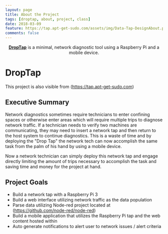```yaml
---
layout: page
title: About the Project
tags: [droptap, about, project, class]
date: 2018-03-09
feature: https://tap.apt-get-sudo.com/assets/img/Data-Tap-DesignAbout.png
comments: false
---
```


<center><a href="https://tap.apt-get-sudo.com"><b>DropTap</b></a> is a minimal, network diagnostic tool using a Raspberry Pi and a mobile device.</center>

# DropTap

This project is also visible from (https://tap.apt-get-sudo.com)
## Executive Summary
Network diagnostics sometimes require technicians to enter confining spaces or otherwise enter areas which will require multiple trips to diagnose network traffic. If a technician needs to verify two machines are communicating, they may need to insert a network tap and then return to the host system to continue diagnostics. This is a waste of time and by deploying the "Drop Tap" the network tech can now accomplish the same task from the palm of his hand by using a mobile device.

Now a network technician can simply deploy this network tap and engage directly limiting the amount of trips necessary to accomplish the task and saving time and money for the project at hand.

## Project Goals
* Build a network tap with a Raspberry Pi 3
* Build a web interface utilizing network traffic as the data population
* Parse data utilizing Node-red project located at (https://github.com/node-red/node-red)
* Build a mobile application that utilizes the Raspberry Pi tap and the web content hosted within
* Auto generate notifications to alert user to network issues / alert criteria

